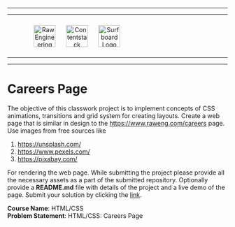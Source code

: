 <hr/>
<hr/>
<div style="width:80%; margin:auto">
<img src="https://cdn.fs.teachablecdn.com/x9yTAU9KTOSTBuyNAwHh" alt="Raw Engineering Logo" height="50px" width="auto" display="inline" style="text-align:center; padding:10px">
<img src="https://cdn.fs.teachablecdn.com/r5Y7qjbqT06GjMS4QA0W" alt="Contentstack Logo" height="50px" width="auto"display="inline" style="text-align:center; padding:10px">
<img src="https://cdn.fs.teachablecdn.com/Im7e2oBzRcK0CpFhP679" alt="Surfboard Logo" height="50px" width="auto" display="inline" style="text-align:center; padding:10px" >
</div>
<hr/>
<hr/>

# Careers Page

The objective of this classwork project is to implement concepts of CSS animations, transitions and grid system for creating layouts. Create a web page that is similar in design to the https://www.raweng.com/careers page. Use images from free sources like

1. https://unsplash.com/
2. https://www.pexels.com/
3. https://pixabay.com/

For rendering the web page. While submitting the project please provide all the necessary assets as a part of the submitted repository. Optionally provide a **README.md** file with details of the project and a live demo of the page.
Submit your solution by clicking the [link](https://forms.gle/ua5yPhStTwqqdfEH9).

**Course Name**: HTML/CSS <br/>
**Problem Statement**: HTML/CSS: Careers Page
